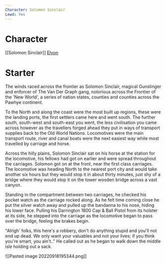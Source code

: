 ```yaml
---
Character: Solomon Sinclair
Lewd: Yes
---
```

# Character
[[Solomon Sinclair]]
[Elyon](https://twitter.com/elyonofmeridian)

# Starter
The winds raced across the frontier as Solomon Sinclair, magical Gunslinger and enforcer of The Van Der Graph gang, notorious across the Frontier of the 'New World', a series of nation states, counties and counties across the Pawhye continent.

To the North and along the coast were the most built up regions, these were the landing ports, the first settlers came here and went south. The further south, south-west and south-east you went, the less civilisation you came across however as the travellers forged ahead they put in ways of transport supplies back to the Old World Nations. Locomotives were the main transport route, river and canal boats were the next easiest way while most travelled by carriage and horse.

Across the hilly plains, Solomon Sinclair sat on his horse at the station for the locomotive, his fellows had got on earlier and were spread throughout the carriages. Solomon got on at the front, near the first class carriages. The locomotive was heading North to the nearest port city and would take another six hours but they would stop it in about thirty minutes, just shy of a bridge where they would stop it on the tower wooden bridge across a vast canyon.

Standing in the compartment between two carriages, he checked his pocket watch as the carriage rocked along. As he felt time coming close he put the silver watch away and pulled up the bandanna to his nose, hiding his lower face. Pulling his Darrington 1800 Cap & Ball Pistol from its holster at its side, he stepped into the carriage as the locomotive began to pass over the bridge, feeling the brakes begin.

"Alrigh' folks, this here's a robbery, don't do anything stupid and you'll not end up dead. We only want your valuables and not your lives; if you think you're smart, you ain't.." He called out as he began to walk down the middle isle holding out a sack.

![[Pasted image 20220918195344.png]]